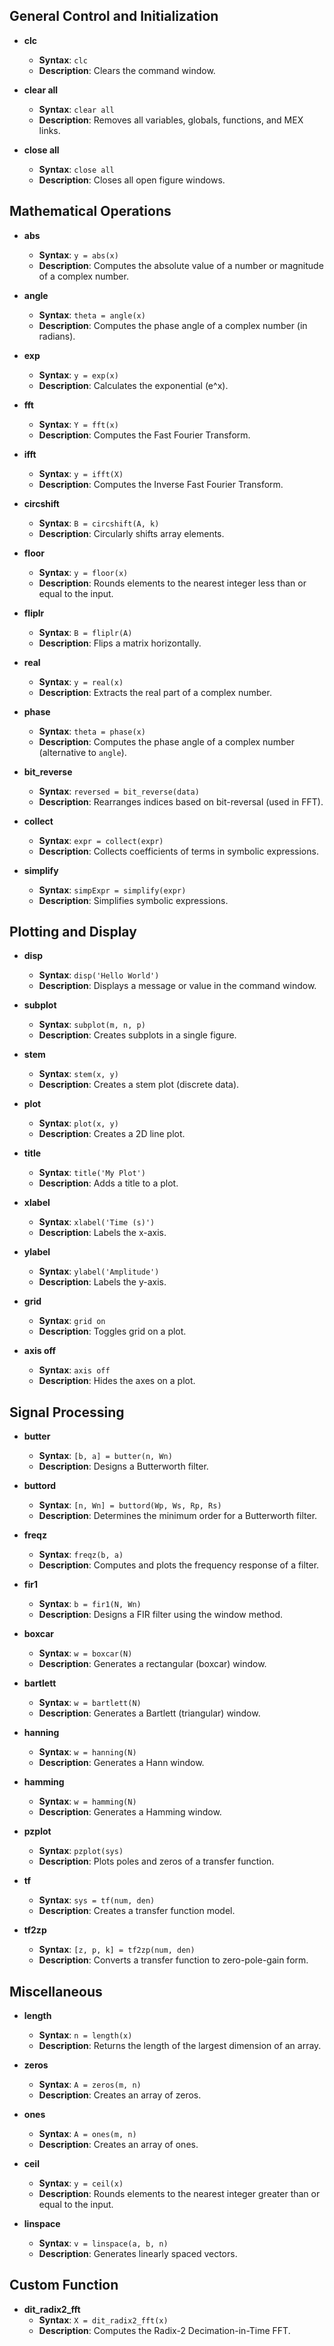 ## General Control and Initialization
- **clc**
  - **Syntax**: `clc`
  - **Description**: Clears the command window.

- **clear all**
  - **Syntax**: `clear all`
  - **Description**: Removes all variables, globals, functions, and MEX links.

- **close all**
  - **Syntax**: `close all`
  - **Description**: Closes all open figure windows.

## Mathematical Operations
- **abs**
  - **Syntax**: `y = abs(x)`
  - **Description**: Computes the absolute value of a number or magnitude of a complex number.

- **angle**
  - **Syntax**: `theta = angle(x)`
  - **Description**: Computes the phase angle of a complex number (in radians).

- **exp**
  - **Syntax**: `y = exp(x)`
  - **Description**: Calculates the exponential \(e^x\).

- **fft**
  - **Syntax**: `Y = fft(x)`
  - **Description**: Computes the Fast Fourier Transform.

- **ifft**
  - **Syntax**: `y = ifft(X)`
  - **Description**: Computes the Inverse Fast Fourier Transform.

- **circshift**
  - **Syntax**: `B = circshift(A, k)`
  - **Description**: Circularly shifts array elements.

- **floor**
  - **Syntax**: `y = floor(x)`
  - **Description**: Rounds elements to the nearest integer less than or equal to the input.

- **fliplr**
  - **Syntax**: `B = fliplr(A)`
  - **Description**: Flips a matrix horizontally.

- **real**
  - **Syntax**: `y = real(x)`
  - **Description**: Extracts the real part of a complex number.

- **phase**
  - **Syntax**: `theta = phase(x)`
  - **Description**: Computes the phase angle of a complex number (alternative to `angle`).

- **bit_reverse**
  - **Syntax**: `reversed = bit_reverse(data)`
  - **Description**: Rearranges indices based on bit-reversal (used in FFT).

- **collect**
  - **Syntax**: `expr = collect(expr)`
  - **Description**: Collects coefficients of terms in symbolic expressions.

- **simplify**
  - **Syntax**: `simpExpr = simplify(expr)`
  - **Description**: Simplifies symbolic expressions.

## Plotting and Display
- **disp**
  - **Syntax**: `disp('Hello World')`
  - **Description**: Displays a message or value in the command window.

- **subplot**
  - **Syntax**: `subplot(m, n, p)`
  - **Description**: Creates subplots in a single figure.

- **stem**
  - **Syntax**: `stem(x, y)`
  - **Description**: Creates a stem plot (discrete data).

- **plot**
  - **Syntax**: `plot(x, y)`
  - **Description**: Creates a 2D line plot.

- **title**
  - **Syntax**: `title('My Plot')`
  - **Description**: Adds a title to a plot.

- **xlabel**
  - **Syntax**: `xlabel('Time (s)')`
  - **Description**: Labels the x-axis.

- **ylabel**
  - **Syntax**: `ylabel('Amplitude')`
  - **Description**: Labels the y-axis.

- **grid**
  - **Syntax**: `grid on`
  - **Description**: Toggles grid on a plot.

- **axis off**
  - **Syntax**: `axis off`
  - **Description**: Hides the axes on a plot.

## Signal Processing
- **butter**
  - **Syntax**: `[b, a] = butter(n, Wn)`
  - **Description**: Designs a Butterworth filter.

- **buttord**
  - **Syntax**: `[n, Wn] = buttord(Wp, Ws, Rp, Rs)`
  - **Description**: Determines the minimum order for a Butterworth filter.

- **freqz**
  - **Syntax**: `freqz(b, a)`
  - **Description**: Computes and plots the frequency response of a filter.

- **fir1**
  - **Syntax**: `b = fir1(N, Wn)`
  - **Description**: Designs a FIR filter using the window method.

- **boxcar**
  - **Syntax**: `w = boxcar(N)`
  - **Description**: Generates a rectangular (boxcar) window.

- **bartlett**
  - **Syntax**: `w = bartlett(N)`
  - **Description**: Generates a Bartlett (triangular) window.

- **hanning**
  - **Syntax**: `w = hanning(N)`
  - **Description**: Generates a Hann window.

- **hamming**
  - **Syntax**: `w = hamming(N)`
  - **Description**: Generates a Hamming window.

- **pzplot**
  - **Syntax**: `pzplot(sys)`
  - **Description**: Plots poles and zeros of a transfer function.

- **tf**
  - **Syntax**: `sys = tf(num, den)`
  - **Description**: Creates a transfer function model.

- **tf2zp**
  - **Syntax**: `[z, p, k] = tf2zp(num, den)`
  - **Description**: Converts a transfer function to zero-pole-gain form.

## Miscellaneous
- **length**
  - **Syntax**: `n = length(x)`
  - **Description**: Returns the length of the largest dimension of an array.

- **zeros**
  - **Syntax**: `A = zeros(m, n)`
  - **Description**: Creates an array of zeros.

- **ones**
  - **Syntax**: `A = ones(m, n)`
  - **Description**: Creates an array of ones.

- **ceil**
  - **Syntax**: `y = ceil(x)`
  - **Description**: Rounds elements to the nearest integer greater than or equal to the input.

- **linspace**
  - **Syntax**: `v = linspace(a, b, n)`
  - **Description**: Generates linearly spaced vectors.

## Custom Function
- **dit_radix2_fft**
  - **Syntax**: `X = dit_radix2_fft(x)`
  - **Description**: Computes the Radix-2 Decimation-in-Time FFT.
